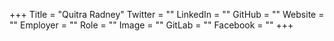 +++
Title = "Quitra Radney"
Twitter = ""
LinkedIn = ""
GitHub = ""
Website = ""
Employer = ""
Role = ""
Image = ""
GitLab = ""
Facebook = ""
+++
